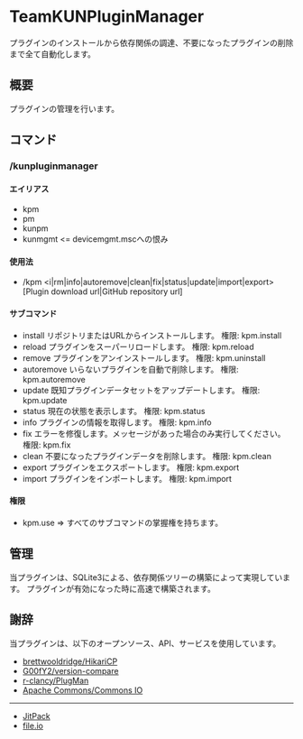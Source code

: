 # TeamKUNPluginManager

プラグインのインストールから依存関係の調達、不要になったプラグインの削除まで全て自動化します。

## 概要

プラグインの管理を行います。

## コマンド

### /kunpluginmanager

#### エイリアス

+ kpm
+ pm
+ kunpm
+ kunmgmt <= devicemgmt.mscへの恨み

#### 使用法

+ /kpm \<i|rm|info|autoremove|clean|fix|status|update|import|export\> \[Plugin download url|GitHub repository url\]

#### サブコマンド

+ install リポジトリまたはURLからインストールします。 権限: kpm.install
+ reload プラグインをスーパーリロードします。 権限: kpm.reload
+ remove プラグインをアンインストールします。 権限: kpm.uninstall
+ autoremove いらないプラグインを自動で削除します。 権限: kpm.autoremove
+ update 既知プラグインデータセットをアップデートします。 権限: kpm.update
+ status 現在の状態を表示します。 権限: kpm.status
+ info プラグインの情報を取得します。 権限: kpm.info
+ fix エラーを修復します。メッセージがあった場合のみ実行してください。 権限: kpm.fix
+ clean 不要になったプラグインデータを削除します。 権限: kpm.clean
+ export プラグインをエクスポートします。 権限: kpm.export
+ import プラグインをインポートします。 権限: kpm.import

#### 権限

+ kpm.use => すべてのサブコマンドの掌握権を持ちます。

## 管理

当プラグインは、SQLite3による、依存関係ツリーの構築によって実現しています。 プラグインが有効になった時に高速で構築されます。

## 謝辞

当プラグインは、以下のオープンソース、API、サービスを使用しています。

+ [brettwooldridge/HikariCP](https://github.com/brettwooldridge/HikariCP)
+ [G00fY2/version-compare](https://github.com/G00fY2/version-compare)
+ [r-clancy/PlugMan](https://github.com/r-clancy/PlugMan)
+ [Apache Commons/Commons IO](https://commons.apache.org/proper/commons-io/)

---

+ [JitPack](https://jitpack.io/)
+ [file.io](https://file.io/)
